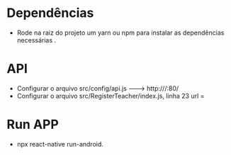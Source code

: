# Dependências
- Rode na raiz do projeto um yarn ou npm para instalar as dependências necessárias .

# API
- Configurar o arquivo src/config/api.js --->  http://<SEU IP>/:80/
- Configurar o arquivo src/RegisterTeacher/index.js, linha 23 url = <SEU IP>

# Run APP
- npx react-native run-android.
